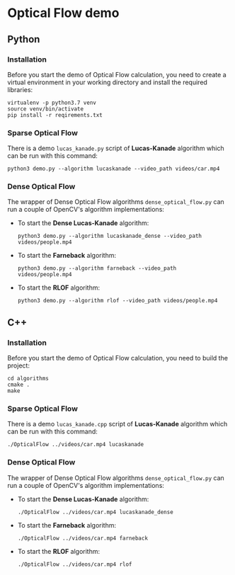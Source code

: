 # Optical Flow demo

## Python

### Installation

Before you start the demo of Optical Flow calculation, you need to create a virtual environment in your working
directory and install the required libraries:

```Shell
virtualenv -p python3.7 venv
source venv/bin/activate
pip install -r reqirements.txt
```

### Sparse Optical Flow

There is a demo `lucas_kanade.py` script of **Lucas-Kanade** algorithm which can be run with this command:

```
python3 demo.py --algorithm lucaskanade --video_path videos/car.mp4
```

### Dense Optical Flow

The wrapper of Dense Optical Flow algorithms `dense_optical_flow.py` can run a couple of OpenCV's algorithm
implementations:

- To start the **Dense Lucas-Kanade** algorithm:
  ```
  python3 demo.py --algorithm lucaskanade_dense --video_path videos/people.mp4
  ```
- To start the **Farneback** algorithm:
  ```
  python3 demo.py --algorithm farneback --video_path videos/people.mp4
  ```
- To start the **RLOF** algorithm:
  ```
  python3 demo.py --algorithm rlof --video_path videos/people.mp4
  ```

## C++

### Installation

Before you start the demo of Optical Flow calculation, you need to build the project:

```Shell
cd algorithms
cmake .
make
```

### Sparse Optical Flow

There is a demo `lucas_kanade.cpp` script of **Lucas-Kanade** algorithm which can be run with this command:

```
./OpticalFlow ../videos/car.mp4 lucaskanade
```

### Dense Optical Flow

The wrapper of Dense Optical Flow algorithms `dense_optical_flow.py` can run a couple of OpenCV's algorithm
implementations:

- To start the **Dense Lucas-Kanade** algorithm:
  ```
  ./OpticalFlow ../videos/car.mp4 lucaskanade_dense
  ```
- To start the **Farneback** algorithm:
  ```
  ./OpticalFlow ../videos/car.mp4 farneback
  ```
- To start the **RLOF** algorithm:
  ```
  ./OpticalFlow ../videos/car.mp4 rlof
  ```
